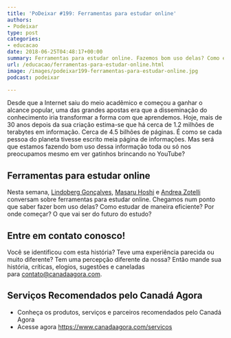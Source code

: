 ```yaml
---
title: 'PoDeixar #199: Ferramentas para estudar online'
authors:
- Podeixar
type: post
categories:
- educacao
date: 2018-06-25T04:48:17+00:00
summary: Ferramentas para estudar online. Fazemos bom uso delas? Como estudar de maneira eficiente? Por onde começar? O que vai ser do futuro do estudo?
url: /educacao/ferramentas-para-estudar-online.html
image: /images/podeixar199-ferramentas-para-estudar-online.jpg
podcast: podeixar

---
```

Desde que a Internet saiu do meio acadêmico e começou a ganhar o alcance popular, uma das grandes apostas era que a disseminação do conhecimento iria transformar a forma com que aprendemos. Hoje, mais de 30 anos depois da sua criação estima-se que há cerca de 1.2 milhões de terabytes em informação. Cerca de 4.5 bilhões de páginas. É como se cada pessoa do planeta tivesse escrito meia página de informações. Mas será que estamos fazendo bom uso dessa informação toda ou só nos preocupamos mesmo em ver gatinhos brincando no YouTube?

## Ferramentas para estudar online

Nesta semana, [Lindoberg Gonçalves][1], [Masaru Hoshi][2] e [Andrea Zotelli][3] conversam sobre ferramentas para estudar online. Chegamos num ponto que saber fazer bom uso delas? Como estudar de maneira eficiente? Por onde começar? O que vai ser do futuro do estudo?



## Entre em contato conosco!

Você se identificou com esta história? Teve uma experiência parecida ou muito diferente? Tem uma percepção diferente da nossa? Então mande sua história, críticas, elogios, sugestões e caneladas para <contato@canadaagora.com>.

## Serviços Recomendados pelo Canadá Agora

  * Conheça os produtos, serviços e parceiros recomendados pelo Canadá Agora
  * Acesse agora <https://www.canadaagora.com/servicos>

 [1]: /berg
 [2]: /japa
 [3]: /andreazotelli